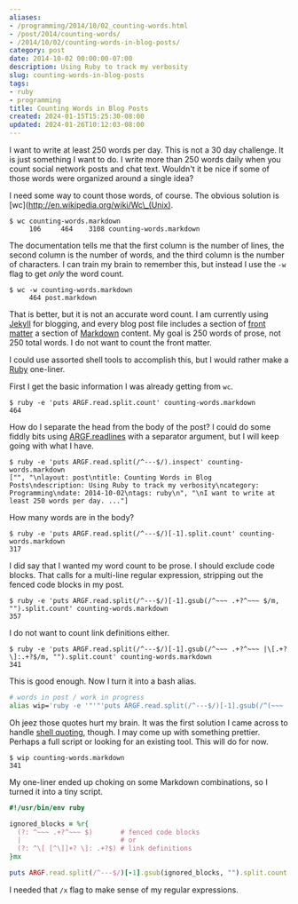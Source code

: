 ```yaml
---
aliases:
- /programming/2014/10/02_counting-words.html
- /post/2014/counting-words/
- /2014/10/02/counting-words-in-blog-posts/
category: post
date: 2014-10-02 00:00:00-07:00
description: Using Ruby to track my verbosity
slug: counting-words-in-blog-posts
tags:
- ruby
- programming
title: Counting Words in Blog Posts
created: 2024-01-15T15:25:30-08:00
updated: 2024-01-26T10:12:03-08:00
---
```


I want to write at least 250 words per day. This is not a 30 day challenge. It is just something I want to do. I write more than 250 words daily when you count social network posts and chat text. Wouldn't it be nice if some of those words were organized around a single idea?

<!--more-->

I need some way to count those words, of course. The obvious solution is \[wc\](http://en.wikipedia.org/wiki/Wc\_(Unix).

````
$ wc counting-words.markdown
     106     464    3108 counting-words.markdown
````

The documentation tells me that the first column is the number of lines, the second column is the number of words, and the third column is the number of characters. I can train my brain to remember this, but instead I use the `-w` flag to get *only* the word count.

````
$ wc -w counting-words.markdown
     464 post.markdown
````

That is better, but it is not an accurate word count. I am currently using [Jekyll](../../../card/Jekyll.md) for blogging, and every blog post file includes a section of [front matter](http://jekyllrb.com/docs/frontmatter/) a section of [Markdown](../../../card/Markdown.md) content. My goal is 250 words of prose, not 250 total words. I do not want to count the front matter.

I could use assorted shell tools to accomplish this, but I would rather make a [Ruby](../../../card/Ruby.md) one-liner.

First I get the basic information I was already getting from `wc`.

````
$ ruby -e 'puts ARGF.read.split.count' counting-words.markdown
464
````

How do I separate the head from the body of the post? I could do some fiddly bits using [ARGF.readlines](http://ruby-doc.org/core-2.1.3/ARGF.html#method-i-readlines) with a separator argument, but I will keep going with what I have.

````
$ ruby -e 'puts ARGF.read.split(/^---$/).inspect' counting-words.markdown
["", "\nlayout: post\ntitle: Counting Words in Blog Posts\ndescription: Using Ruby to track my verbosity\ncategory: Programming\ndate: 2014-10-02\ntags: ruby\n", "\nI want to write at least 250 words per day. ..."]
````

How many words are in the body?

````
$ ruby -e 'puts ARGF.read.split(/^---$/)[-1].split.count' counting-words.markdown
317
````

I did say that I wanted my word count to be prose. I should exclude code blocks. That calls for a multi-line regular expression, stripping out the fenced code blocks in my post.

````
$ ruby -e 'puts ARGF.read.split(/^---$/)[-1].gsub(/^~~~ .+?^~~~ $/m, "").split.count' counting-words.markdown
357
````

I do not want to count link definitions either.

````
$ ruby -e 'puts ARGF.read.split(/^---$/)[-1].gsub(/^~~~ .+?^~~~ |\[.+?\]:.+?$/m, "").split.count' counting-words.markdown
341
````

This is good enough. Now I turn it into a bash alias.

````bash
# words in post / work in progress
alias wip='ruby -e '"'"'puts ARGF.read.split(/^---$/)[-1].gsub(/^(~~~ .+?^~~~ |\[.+?\]:.+?)$/m, "").split.count'"'"
````

Oh jeez those quotes hurt my brain. It was the first solution I came across to handle [shell quoting](http://stackoverflow.com/a/1250279/285810), though. I may come up with something prettier. Perhaps a full script or looking for an existing tool. This will do for now.

````
$ wip counting-words.markdown
341
````

My one-liner ended up choking on some Markdown combinations, so I
turned it into a tiny script.

````ruby
#!/usr/bin/env ruby

ignored_blocks = %r{
  (?: ^~~~ .+?^~~~ $)       # fenced code blocks
  |                         # or
  (?: ^\[ [^\]]+? \]: .+?$) # link definitions
}mx

puts ARGF.read.split(/^---$/)[-1].gsub(ignored_blocks, "").split.count
````

I needed that `/x` flag to make sense of my regular expressions.
